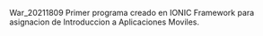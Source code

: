 War_20211809
Primer programa creado en IONIC Framework para asignacion de Introduccion a Aplicaciones Moviles. 
